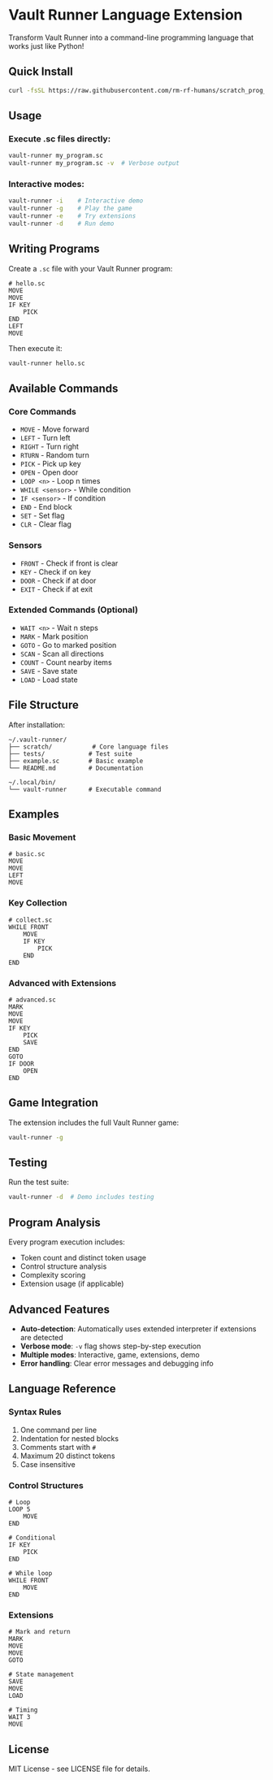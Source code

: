 # Vault Runner Language Extension

Transform Vault Runner into a command-line programming language that works just like Python!

##  Quick Install

```bash
curl -fsSL https://raw.githubusercontent.com/rm-rf-humans/scratch_prog_lang/main/install.sh | bash
```

##  Usage

### Execute .sc files directly:
```bash
vault-runner my_program.sc
vault-runner my_program.sc -v  # Verbose output
```

### Interactive modes:
```bash
vault-runner -i    # Interactive demo
vault-runner -g    # Play the game
vault-runner -e    # Try extensions
vault-runner -d    # Run demo
```

##  Writing Programs

Create a `.sc` file with your Vault Runner program:

```sc
# hello.sc
MOVE
MOVE
IF KEY
    PICK
END
LEFT
MOVE
```

Then execute it:
```bash
vault-runner hello.sc
```

##  Available Commands

### Core Commands
- `MOVE` - Move forward
- `LEFT` - Turn left
- `RIGHT` - Turn right
- `RTURN` - Random turn
- `PICK` - Pick up key
- `OPEN` - Open door
- `LOOP <n>` - Loop n times
- `WHILE <sensor>` - While condition
- `IF <sensor>` - If condition
- `END` - End block
- `SET` - Set flag
- `CLR` - Clear flag

### Sensors
- `FRONT` - Check if front is clear
- `KEY` - Check if on key
- `DOOR` - Check if at door
- `EXIT` - Check if at exit

### Extended Commands (Optional)
- `WAIT <n>` - Wait n steps
- `MARK` - Mark position
- `GOTO` - Go to marked position
- `SCAN` - Scan all directions
- `COUNT` - Count nearby items
- `SAVE` - Save state
- `LOAD` - Load state

##  File Structure

After installation:
```
~/.vault-runner/
├── scratch/           # Core language files
├── tests/            # Test suite
├── example.sc        # Basic example
└── README.md         # Documentation

~/.local/bin/
└── vault-runner      # Executable command
```

##  Examples

### Basic Movement
```sc
# basic.sc
MOVE
MOVE
LEFT
MOVE
```

### Key Collection
```sc
# collect.sc
WHILE FRONT
    MOVE
    IF KEY
        PICK
    END
END
```

### Advanced with Extensions
```sc
# advanced.sc
MARK
MOVE
MOVE
IF KEY
    PICK
    SAVE
END
GOTO
IF DOOR
    OPEN
END
```

##  Game Integration

The extension includes the full Vault Runner game:
```bash
vault-runner -g
```

##  Testing

Run the test suite:
```bash
vault-runner -d  # Demo includes testing
```

##  Program Analysis

Every program execution includes:
- Token count and distinct token usage
- Control structure analysis
- Complexity scoring
- Extension usage (if applicable)

##  Advanced Features

- **Auto-detection**: Automatically uses extended interpreter if extensions are detected
- **Verbose mode**: `-v` flag shows step-by-step execution
- **Multiple modes**: Interactive, game, extensions, demo
- **Error handling**: Clear error messages and debugging info

##  Language Reference

### Syntax Rules
1. One command per line
2. Indentation for nested blocks
3. Comments start with `#`
4. Maximum 20 distinct tokens
5. Case insensitive

### Control Structures
```sc
# Loop
LOOP 5
    MOVE
END

# Conditional
IF KEY
    PICK
END

# While loop
WHILE FRONT
    MOVE
END
```

### Extensions
```sc
# Mark and return
MARK
MOVE
MOVE
GOTO

# State management
SAVE
MOVE
LOAD

# Timing
WAIT 3
MOVE
```

##  License

MIT License - see LICENSE file for details.
